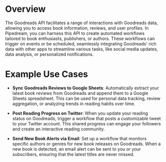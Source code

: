 # Overview

The Goodreads API facilitates a range of interactions with Goodreads data, allowing you to access book information, reviews, and user profiles. In Pipedream, you can harness this API to create automated workflows tailored to book enthusiasts, publishers, or authors. These workflows can trigger on events or be scheduled, seamlessly integrating Goodreads' rich data with other apps to streamline various tasks, like social media updates, data analysis, or personalized notifications.

# Example Use Cases

- **Sync Goodreads Reviews to Google Sheets**: Automatically extract your latest book reviews from Goodreads and append them to a Google Sheets spreadsheet. This can be used for personal data tracking, review aggregation, or analyzing trends in reading habits over time.

- **Post Reading Progress on Twitter**: When you update your reading status on Goodreads, trigger a workflow that posts a customizable tweet to your Twitter account. This shared progress can engage your followers and create an interactive reading community.

- **Send New Book Alerts via Email**: Set up a workflow that monitors specific authors or genres for new book releases on Goodreads. When a new book is detected, an email alert can be sent to you or your subscribers, ensuring that the latest titles are never missed.

